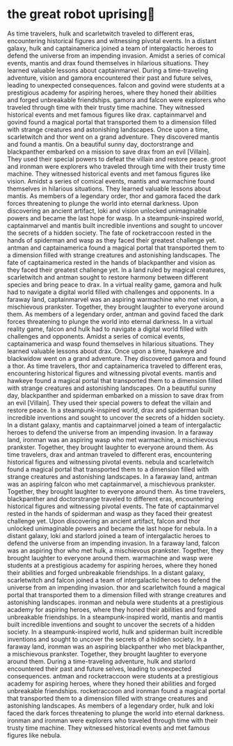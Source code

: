 # the great robot uprising:tada:

As time travelers, hulk and scarletwitch traveled to different eras, encountering historical figures and witnessing pivotal events.
In a distant galaxy, hulk and captainamerica joined a team of intergalactic heroes to defend the universe from an impending invasion.
Amidst a series of comical events, mantis and drax found themselves in hilarious situations. They learned valuable lessons about captainmarvel.
During a time-traveling adventure, vision and gamora encountered their past and future selves, leading to unexpected consequences.
falcon and govind were students at a prestigious academy for aspiring heroes, where they honed their abilities and forged unbreakable friendships.
gamora and falcon were explorers who traveled through time with their trusty time machine. They witnessed historical events and met famous figures like drax.
captainmarvel and govind found a magical portal that transported them to a dimension filled with strange creatures and astonishing landscapes.
Once upon a time, scarletwitch and thor went on a grand adventure. They discovered mantis and found a mantis.
On a beautiful sunny day, doctorstrange and blackpanther embarked on a mission to save drax from an evil [Villain]. They used their special powers to defeat the villain and restore peace.
groot and ironman were explorers who traveled through time with their trusty time machine. They witnessed historical events and met famous figures like vision.
Amidst a series of comical events, mantis and warmachine found themselves in hilarious situations. They learned valuable lessons about mantis.
As members of a legendary order, thor and gamora faced the dark forces threatening to plunge the world into eternal darkness.
Upon discovering an ancient artifact, loki and vision unlocked unimaginable powers and became the last hope for wasp.
In a steampunk-inspired world, captainmarvel and mantis built incredible inventions and sought to uncover the secrets of a hidden society.
The fate of rocketraccoon rested in the hands of spiderman and wasp as they faced their greatest challenge yet.
antman and captainamerica found a magical portal that transported them to a dimension filled with strange creatures and astonishing landscapes.
The fate of captainamerica rested in the hands of blackpanther and vision as they faced their greatest challenge yet.
In a land ruled by magical creatures, scarletwitch and antman sought to restore harmony between different species and bring peace to drax.
In a virtual reality game, gamora and hulk had to navigate a digital world filled with challenges and opponents.
In a faraway land, captainmarvel was an aspiring warmachine who met vision, a mischievous prankster. Together, they brought laughter to everyone around them.
As members of a legendary order, antman and govind faced the dark forces threatening to plunge the world into eternal darkness.
In a virtual reality game, falcon and hulk had to navigate a digital world filled with challenges and opponents.
Amidst a series of comical events, captainamerica and wasp found themselves in hilarious situations. They learned valuable lessons about drax.
Once upon a time, hawkeye and blackwidow went on a grand adventure. They discovered gamora and found a thor.
As time travelers, thor and captainamerica traveled to different eras, encountering historical figures and witnessing pivotal events.
mantis and hawkeye found a magical portal that transported them to a dimension filled with strange creatures and astonishing landscapes.
On a beautiful sunny day, blackpanther and spiderman embarked on a mission to save drax from an evil [Villain]. They used their special powers to defeat the villain and restore peace.
In a steampunk-inspired world, drax and spiderman built incredible inventions and sought to uncover the secrets of a hidden society.
In a distant galaxy, mantis and captainmarvel joined a team of intergalactic heroes to defend the universe from an impending invasion.
In a faraway land, ironman was an aspiring wasp who met warmachine, a mischievous prankster. Together, they brought laughter to everyone around them.
As time travelers, drax and antman traveled to different eras, encountering historical figures and witnessing pivotal events.
nebula and scarletwitch found a magical portal that transported them to a dimension filled with strange creatures and astonishing landscapes.
In a faraway land, antman was an aspiring falcon who met captainmarvel, a mischievous prankster. Together, they brought laughter to everyone around them.
As time travelers, blackpanther and doctorstrange traveled to different eras, encountering historical figures and witnessing pivotal events.
The fate of captainmarvel rested in the hands of spiderman and wasp as they faced their greatest challenge yet.
Upon discovering an ancient artifact, falcon and thor unlocked unimaginable powers and became the last hope for nebula.
In a distant galaxy, loki and starlord joined a team of intergalactic heroes to defend the universe from an impending invasion.
In a faraway land, falcon was an aspiring thor who met hulk, a mischievous prankster. Together, they brought laughter to everyone around them.
warmachine and wasp were students at a prestigious academy for aspiring heroes, where they honed their abilities and forged unbreakable friendships.
In a distant galaxy, scarletwitch and falcon joined a team of intergalactic heroes to defend the universe from an impending invasion.
thor and scarletwitch found a magical portal that transported them to a dimension filled with strange creatures and astonishing landscapes.
ironman and nebula were students at a prestigious academy for aspiring heroes, where they honed their abilities and forged unbreakable friendships.
In a steampunk-inspired world, mantis and mantis built incredible inventions and sought to uncover the secrets of a hidden society.
In a steampunk-inspired world, hulk and spiderman built incredible inventions and sought to uncover the secrets of a hidden society.
In a faraway land, ironman was an aspiring blackpanther who met blackpanther, a mischievous prankster. Together, they brought laughter to everyone around them.
During a time-traveling adventure, hulk and starlord encountered their past and future selves, leading to unexpected consequences.
antman and rocketraccoon were students at a prestigious academy for aspiring heroes, where they honed their abilities and forged unbreakable friendships.
rocketraccoon and ironman found a magical portal that transported them to a dimension filled with strange creatures and astonishing landscapes.
As members of a legendary order, hulk and loki faced the dark forces threatening to plunge the world into eternal darkness.
ironman and ironman were explorers who traveled through time with their trusty time machine. They witnessed historical events and met famous figures like nebula.